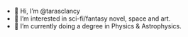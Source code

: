 - 👋 Hi, I’m @tarasclancy
- 👀 I’m interested in sci-fi/fantasy novel, space and art. 
- 🌱 I’m currently doing a degree in Physics & Astrophysics.


<!---
tarasclancy/tarasclancy is a ✨ special ✨ repository because its `README.md` (this file) appears on your GitHub profile.
You can click the Preview link to take a look at your changes.
--->
